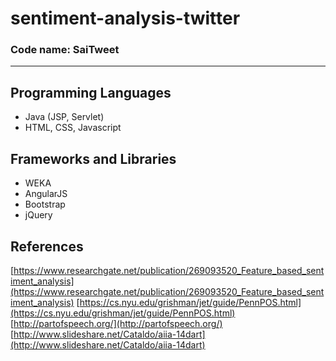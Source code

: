 # sentiment-analysis-twitter

### Code name: SaiTweet

-----

## Programming Languages

<ul>
	<li>Java (JSP, Servlet)</li>
	<li>HTML, CSS, Javascript</li>
</ul>

## Frameworks and Libraries

<ul>
	<li>WEKA</li>
	<li>AngularJS</li>
	<li>Bootstrap</li>
	<li>jQuery</li>
</ul>

## References
[https://www.researchgate.net/publication/269093520_Feature_based_sentiment_analysis](https://www.researchgate.net/publication/269093520_Feature_based_sentiment_analysis)
[https://cs.nyu.edu/grishman/jet/guide/PennPOS.html](https://cs.nyu.edu/grishman/jet/guide/PennPOS.html)
[http://partofspeech.org/](http://partofspeech.org/)
[http://www.slideshare.net/Cataldo/aiia-14dart](http://www.slideshare.net/Cataldo/aiia-14dart)